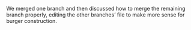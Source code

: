 We merged one branch and then discussed how to merge the remaining branch properly, editing the other branches’ file to make more sense for burger construction.
